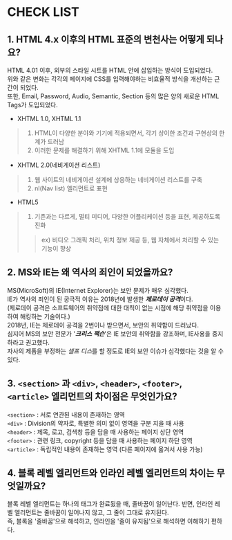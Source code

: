 # CHECK LIST  

## 1. HTML 4.x 이후의 HTML 표준의 변천사는 어떻게 되나요? 
HTML 4.01 이후, 외부의 스타일 시트를 HTML 안에 삽입하는 방식이 도입되었다.    
위와 같은 변화는 각각의 페이지에 CSS를 입력해야하는 비효율적 방식을 개선하는 근간이 되었다.   
또한, Email, Password, Audio, Semantic, Section 등의 많은 양의 새로운 HTML Tags가 도입되었다.
- XHTML 1.0, XHTML 1.1
>1. HTML이 다양한 분야와 기기에 적용되면서, 각기 상이한 조건과 구현상의 한계가 드러남
>2. 이러한 문제를 해결하기 위해 XHTML 1.1에 모듈을 도입
- XHTML 2.0(네비게이션 리스트)
>1. 웹 사이트의 네비게이션 설계에 상응하는 네비게이션 리스트를 구축
>2. nl(Nav list) 엘리먼트로 표현
- HTML5
>1. 기존과는 다르게, 멀티 미디어, 다양한 어플리케이션 등을 표현, 제공하도록 진화
>>ex) 비디오 그래픽 처리, 위치 정보 제공 등, 웹 자체에서 처리할 수 있는 기능이 향상

## 2. MS와 IE는 왜 역사의 죄인이 되었을까요?
MS(MicroSoft)의 IE(Internet Explorer)는 보안 문제가 매우 심각했다.   
IE가 역사의 죄인이 된 궁극적 이유는 2018년에 발생한 ***제로데이 공격***이다.   
(제로데이 공격은 소프트웨어의 취약점에 대한 대칙이 없는 시점에 해당 취약점을 이용하여 해킹하는 기술이다.)   
2018년, IE는 제로데이 공격을 2번이나 받으면서, 보안의 취약함이 드러났다.   
심지어 MS의 보안 전문가 '***크리스 잭슨***'은 IE 보안의 취약함을 강조하며, IE사용을 중지하라고 권고했다.   
자사의 제품을 부정하는 *셀프 디스*를 할 정도로 IE의 보안 이슈가 심각했다는 것을 알 수 있다.   
   
   
## 3. `<section>` 과 `<div>`, `<header>`, `<footer>`, `<article>` 엘리먼트의 차이점은 무엇인가요?
`<section>` : 서로 연관된 내용이 존재하는 영역   
`<div>` : Division의 약자로, 특별한 의미 없이 영역을 구분 지을 때 사용   
`<header>` : 제목, 로고, 검색창 등을 담을 때 사용하는 페이지 상단 영역   
`<footer>` : 관련 링크, copyright 등을 담을 때 사용하는 페이지 하단 영역      
`<article>` : 독립적인 내용이 존재하는 영역 (다른 페이지에 옮겨서 사용 가능)


## 4. 블록 레벨 엘리먼트와 인라인 레벨 엘리먼트의 차이는 무엇일까요?   
블록 레벨 엘리먼트는 하나의 태그가 완료됬을 때, 줄바꿈이 일어난다. 반면, 인라인 레벨 엘리먼트는 줄바꿈이 일어나지 않고, 그 줄이 그대로 유지된다.   
즉, 블록을 '줄바꿈'으로 해석하고, 인라인을 '줄이 유지됨'으로 해석하면 이해하기 편하다.   
